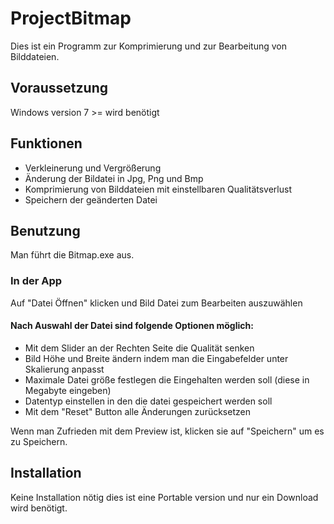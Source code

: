 # ProjectBitmap
Dies ist ein Programm zur Komprimierung und zur Bearbeitung von Bilddateien.

## Voraussetzung 
Windows version 7 >= wird benötigt 

## Funktionen
- Verkleinerung und Vergrößerung
- Änderung der Bildatei in Jpg, Png und Bmp
- Komprimierung von Bilddateien mit einstellbaren Qualitätsverlust
- Speichern der geänderten Datei

## Benutzung
Man führt die Bitmap.exe aus.
### In der App
Auf "Datei Öffnen" klicken und Bild Datei zum Bearbeiten auszuwählen 
#### Nach Auswahl der Datei sind folgende Optionen möglich: 
- Mit dem Slider an der Rechten Seite die Qualität senken 
- Bild Höhe und Breite ändern indem man die Eingabefelder unter Skalierung anpasst
- Maximale Datei größe festlegen die Eingehalten werden soll (diese in Megabyte eingeben)
- Datentyp einstellen in den die datei gespeichert werden soll
- Mit dem "Reset" Button alle Änderungen zurücksetzen 

Wenn man Zufrieden mit dem Preview ist, klicken sie auf "Speichern" um es zu Speichern.



## Installation
Keine Installation nötig dies ist eine Portable version und nur ein Download wird benötigt.
